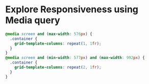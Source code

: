 # Explore Responsiveness using Media query

```css
@media screen and (max-width: 576px) {
  .container {
    grid-template-columns: repeat(1, 1fr);
  }
}
@media screen and (min-width: 577px) and (max-width: 992px) {
  .container {
    grid-template-columns: repeat(2, 1fr);
  }
}
```
